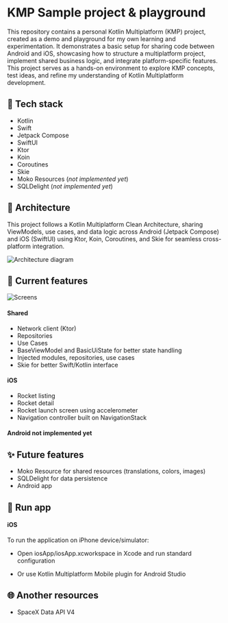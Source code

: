 # KMP Sample project & playground

This repository contains a personal Kotlin Multiplatform (KMP) project, created as a demo and playground for my own learning and experimentation. It demonstrates a basic setup for sharing code between Android and iOS, showcasing how to structure a multiplatform project, implement shared business logic, and integrate platform-specific features. This project serves as a hands-on environment to explore KMP concepts, test ideas, and refine my understanding of Kotlin Multiplatform development.

## 🔨 Tech stack

- Kotlin
- Swift
- Jetpack Compose
- SwiftUI
- Ktor
- Koin
- Coroutines
- Skie
- Moko Resources (<em>not implemented yet</em>)
- SQLDelight (<em>not implemented yet</em>)

## 🔨 Architecture

This project follows a Kotlin Multiplatform Clean Architecture, sharing ViewModels, use cases, and data logic across Android (Jetpack Compose) and iOS (SwiftUI) using Ktor, Koin, Coroutines, and Skie for seamless cross-platform integration.

![Architecture diagram](https://i.ibb.co/WW3MdTnk/Untitled.png)


## 🚀 Current features

![Screens](https://i.ibb.co/x85cWYjd/screens.png)


#### Shared
- Network client (Ktor)
- Repositories
- Use Cases
- BaseViewModel and BasicUiState for better state handling
- Injected modules, repositories, use cases
- Skie for better Swift/Kotlin interface

#### iOS
- Rocket listing
- Rocket detail
- Rocket launch screen using accelerometer
- Navigation controller built on NavigationStack

#### Android not implemented yet

## ✨ Future features

- Moko Resource for shared resources (translations, colors, images)
- SQLDelight for data persistence
- Android app

## 🏃 Run app

#### iOS

To run the application on iPhone device/simulator:

- Open iosApp/iosApp.xcworkspace in Xcode and run standard configuration

- Or use Kotlin Multiplatform Mobile plugin for Android Studio


## 🌐 Another resources

- SpaceX Data API V4
